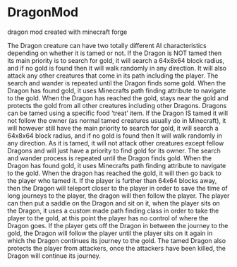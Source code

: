 # DragonMod
dragon mod created with minecraft forge

The Dragon creature can have two totally different AI characteristics depending on whether it is tamed or not. 
If the Dragon is NOT tamed then its main priority is to search for gold, it will search a 64x8x64 block radius, and if no gold is found then it will walk randomly in any direction. It will also attack any other creatures that come in its path including the player. The search and wander is repeated until the Dragon finds some gold. When the Dragon has found gold, it uses Minecrafts path finding attribute to navigate to the gold. When the Dragon has reached the gold, stays near the gold and protects the gold from all other creatures including other Dragons. Dragons can be tamed using a specific food ‘treat’ item.
If the Dragon IS tamed it will not follow the owner (as normal tamed creatures usually do in Minecraft), it will however still have the main priority to search for gold, it will search a 64x8x64 block radius, and if no gold is found then It will walk randomly in any direction. As it is tamed, it will not attack other creatures except fellow Dragons and will just have a priority to find gold for its owner. The search and wander process is repeated until the Dragon finds gold. When the Dragon has found gold, it uses Minecrafts path finding attribute to navigate to the gold. When the dragon has reached the gold, it will then go back to the player who tamed it. If the player is further than 64x64 blocks away, then the Dragon will teleport closer to the player in order to save the time of long journeys to the player, the dragon will then follow the player. The player can then put a saddle on the Dragon and sit on it, when the player sits on the Dragon, it uses a custom made path finding class in order to take the player to the gold, at this point the player has no control of where the Dragon goes. If the player gets off the Dragon in between the journey to the gold, the Dragon will follow the player until the player sits on it again in which the Dragon continues its journey to the gold. The tamed Dragon also protects the player from attackers, once the attackers have been killed, the Dragon will continue its journey. 
